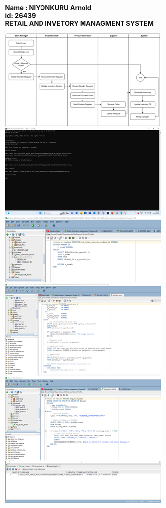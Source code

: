Name : NIYONKURU Arnold  
id: 26439  
RETAIL AND INVETORY MANAGMENT SYSTEM
---
![image](https://github.com/niyonkuruarnold/Tue_26439_Retail_Inventor-Management_DB/blob/main/swimlane.png?raw=true)
![image](https://github.com/niyonkuruarnold/Tue_26439_Retail_Inventor-Management_DB/blob/main/database.png?raw=true)
![image](https://github.com/niyonkuruarnold/Tue_26439_Retail_Inventor-Management_DB/blob/main/function.png?raw=true)
![image](https://github.com/niyonkuruarnold/Tue_26439_Retail_Inventor-Management_DB/blob/main/procedure.png?raw=true)
![image](https://github.com/niyonkuruarnold/Tue_26439_Retail_Inventor-Management_DB/blob/main/trigger.png?raw=true)
![image](https://github.com/niyonkuruarnold/Tue_26439_Retail_Inventor-Management_DB/blob/main/audit%20log.png?raw=true)


